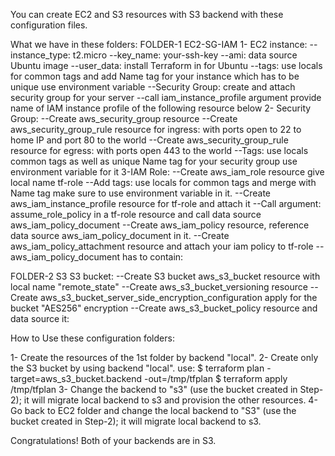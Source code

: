 You can create EC2 and S3 resources with S3 backend with these configuration files.
 
What we have in these folders:
   FOLDER-1 EC2-SG-IAM
1- EC2 instance:
--instance_type: t2.micro
--key_name: your-ssh-key
--ami: data source Ubuntu image
--user_data: install Terraform in for Ubuntu
--tags: use locals for common tags and add Name tag for your instance which has to be unique use environment variable
--Security Group: create and attach security group for your server
--call iam_instance_profile argument provide name of IAM instance profile of the following resource below
2- Security Group:
--Create aws_security_group resource
--Create aws_security_group_rule resource for ingress: with ports open to 22 to home IP and port 80 to the world
--Create aws_security_group_rule resource for egress: with ports open 443 to the world
--Tags: use locals common tags as well as unique Name tag for your security group use environment variable for it
3-IAM Role:
--Create aws_iam_role resource give local name tf-role
--Add tags: use locals for common tags and merge with Name tag make sure to use environment variable in it.
--Create aws_iam_instance_profile resource for tf-role and attach it
--Call argument: assume_role_policy in a tf-role resource and call data source aws_iam_policy_document
--Create aws_iam_policy resource, reference data source aws_iam_policy_document in it.
--Create aws_iam_policy_attachment resource and attach your iam policy to tf-role
--aws_iam_policy_document has to contain:

  FOLDER-2 S3
S3 bucket:
--Create S3 bucket aws_s3_bucket resource with local name "remote_state"
--Create aws_s3_bucket_versioning resource
--Create aws_s3_bucket_server_side_encryption_configuration apply for the bucket "AES256" encryption
--Create aws_s3_bucket_policy resource and data source it:


How to Use these configuration folders: 

1- Create the resources of the 1st folder by backend "local".
2- Create only the S3 bucket by using backend "local". 
   use: $ terraform plan -target=aws_s3_bucket.backend -out=/tmp/tfplan
        $ terraform apply /tmp/tfplan
3- Change the backend to "s3" (use the bucket created in Step-2); it will migrate local backend to s3 and provision the other resources.
4- Go back to EC2 folder and change the local backend to "S3" (use the bucket created in Step-2); it will migrate local backend to s3.

Congratulations! Both of your backends are in S3. 
